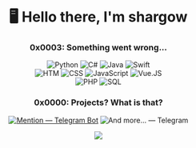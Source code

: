 <h1 align="center">🖥️ Hello there, I'm shargow </h1>

<h3 align="center">0x0003: Something went wrong...</h3>
<div align="center">
  <div>
    <img alt="Python" src="https://img.shields.io/badge/Python-090909?style=for-the-badge&logo=python&logoColor=3776AB&logoSize=auto">
    <img alt="C#" src="https://img.shields.io/badge/C%23-090909?style=for-the-badge&logo=sharp&logoColor=99CC00&logoSize=auto">
    <img alt="Java" src="https://img.shields.io/badge/Java-090909?style=for-the-badge&logo=intellij%20idea&logoColor=FFFFFF&logoSize=auto">
    <img alt="Swift" src="https://img.shields.io/badge/Swift-090909?style=for-the-badge&logo=swift&logoColor=F05138&logoSize=auto">
  </div>
  <div>
    <img alt="HTM" src="https://img.shields.io/badge/HTML-090909?style=for-the-badge&logo=HTML5&logoColor=E34F26&logoSize=auto">
    <img alt="CSS" src="https://img.shields.io/badge/CSS-090909?style=for-the-badge&logo=css3&logoColor=1572B6&logoSize=auto">
    <img alt="JavaScript" src="https://img.shields.io/badge/JavaScript-090909?style=for-the-badge&logo=javascript&logoColor=F7DF1E&logoSize=auto">
    <img alt="Vue.JS" src="https://img.shields.io/badge/Vue.JS-090909?style=for-the-badge&logo=vue.js&logoColor=4FC08D&logoSize=auto">
  </div>
  <div>
    <img alt="PHP" src="https://img.shields.io/badge/PHP-090909?style=for-the-badge&logo=php&logoColor=777BB4&logoSize=auto">
    <img alt="SQL" src="https://img.shields.io/badge/SQL-090909?style=for-the-badge&logo=SQLite&logoColor=003B57&logoSize=auto">
  </div>
</div>

<h3 align="center">0x0000: Projects? What is that?</h3>
<div align="center">
  <div>
    <a href="https://t.me/want_to_ping_bot"><img alt="Mention — Telegram Bot" src="https://img.shields.io/badge/Mention%20--%20BOT-090909?style=for-the-badge&logo=telegram&logoColor=26A5E4&logoSize=auto&link=https%3A%2F%2Ft.me%2Fwant_to_ping_bot"></a>
    <img alt="And more... — Telegram" src="https://img.shields.io/badge/And%20more...-090909?style=for-the-badge&logo=telegram&logoColor=26A5E4&logoSize=auto">
  </div>
</div>

<p align="center">
  <img src="https://media1.giphy.com/media/v1.Y2lkPTc5MGI3NjExOGFyZGVqeXF5NmNhMWN5a2N2OWpiY3JxNHgxOTJxY2RvbnM5Ymd2ZiZlcD12MV9pbnRlcm5hbF9naWZfYnlfaWQmY3Q9Zw/04UTjsjbIlpg6nvnFy/giphy.gif">
</p>
